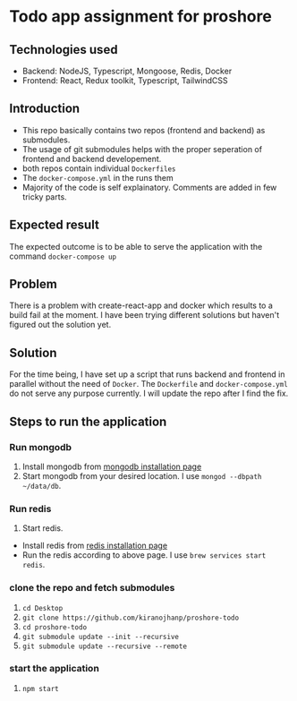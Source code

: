 # Todo app assignment for proshore

## Technologies used

- Backend: NodeJS, Typescript, Mongoose, Redis, Docker
- Frontend: React, Redux toolkit, Typescript, TailwindCSS

## Introduction

- This repo basically contains two repos (frontend and backend) as submodules.
- The usage of git submodules helps with the proper seperation of frontend and backend developement.
- both repos contain individual `Dockerfiles`
- The `docker-compose.yml` in the runs them
- Majority of the code is self explainatory. Comments are added in few tricky parts.

## Expected result

The expected outcome is to be able to serve the application with the command `docker-compose up`

## Problem

There is a problem with create-react-app and docker which results to a build fail at the moment. I have been trying different solutions but haven't figured out the solution yet.

## Solution

For the time being, I have set up a script that runs backend and frontend in parallel without the need of `Docker`. The `Dockerfile` and `docker-compose.yml` do not serve any purpose currently. I will update the repo after I find the fix.

## Steps to run the application

### Run mongodb

1. Install mongodb from [mongodb installation page](https://www.mongodb.com/try/download/community)
2. Start mongodb from your desired location. I use `mongod --dbpath ~/data/db`.

### Run redis

1. Start redis.

- Install redis from [redis installation page](https://redis.io/docs/getting-started/installation/)
- Run the redis according to above page. I use `brew services start redis`.

### clone the repo and fetch submodules

1. `cd Desktop`
2. `git clone https://github.com/kiranojhanp/proshore-todo`
3. `cd proshore-todo`
4. `git submodule update --init --recursive`
5. `git submodule update --recursive --remote`

### start the application

1. `npm start`

